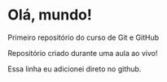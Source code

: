 # Olá, mundo!
 Primeiro repositório do curso de Git e GitHub

Repositório criado durante uma aula ao vivo!

Essa linha eu adicionei direto no github. 
